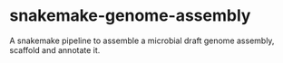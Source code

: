 # snakemake-genome-assembly
A snakemake pipeline to assemble a microbial draft genome assembly,  scaffold and annotate it. 
